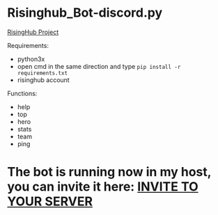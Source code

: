 # Risinghub_Bot-discord.py
[RisingHub Project](https://risinghub.net/)

Requirements:
- python3x
- open cmd in the same direction and type
``pip install -r requirements.txt``
- risinghub account

Functions:
- help
- top
- hero
- stats
- team
- ping

# The bot is running now in my host, you can invite it here: [INVITE TO YOUR SERVER](https://discord.com/api/oauth2/authorize?client_id=821129463462625300&permissions=318528&scope=bot)
